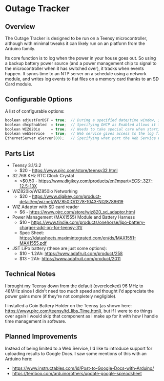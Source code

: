 # Outage Tracker


## Overview

The Outage Tracker is designed to be run on a Teensy microcontroller, although with minimal tweaks it can likely run on an platform from the Arduino family.

Its core function is to log when the power in your house goes out. So using a backup battery power source (and a power management chip to signal to the microcontroller when it has switched over), it tracks when events happen. It syncs time to an NTP server on a schedule using a network module, and writes log events to flat files on a memory card thanks to an SD Card module.


## Configurable Options

A list of configurable options:

```c
boolean adjustForDST = true;  // During a specified date/time window, it'll adjust the time accordingly
boolean dhcpEnabled  = true;  // Specifying DHCP as Enabled allows it to handle Lease Renewals
boolean WIZ820io     = true;  // Needs to take special care when starting up with the WIZ820io
boolean webService   = true;  // Web service gives access to the log file and resetting it
EthernetServer eServer(80);   // Specifying what port the Web Service will listen on
```


## Parts List
 - Teensy 3.1/3.2
   - $20 - https://www.pjrc.com/store/teensy32.html
 - 32.768 KHz RTC Clock Crystal 
   - <$0.50 - https://www.digikey.com/products/en?mpart=ECS-.327-12.5-13X
 - WIZ820io/WIZ850io Networking 
   - $20 - https://www.digikey.com/product-detail/en/wiznet/WIZ850IO/1278-1043-ND/8789619
 - WIZ Adapter with SD card reader 
   - $6 - https://www.pjrc.com/store/wiz820_sd_adaptor.html
 - Power Management (MAX1555) Module and Battery Harness 
   - $10 - https://www.tindie.com/products/onehorse/lipo-battery-charger-add-on-for-teensy-31/ 
   - Spec Sheet: https://datasheets.maximintegrated.com/en/ds/MAX1551-MAX1555.pdf
 - JST LiPo battery (these are just some options):
   - $10 - 1.2Ah: https://www.adafruit.com/product/258 
   - $13 - 2Ah: https://www.adafruit.com/product/2011

 
## Technical Notes

I brought my Teensy down from the default (overclocked) 96 MHz to 48MHz since I didn't need too much speed and thought I'd appreciate the power gains more (if they're not completely negligible).

I installed a Coin Battery Holder on the Teensy (as shown here: https://www.pjrc.com/teensy/td_libs_Time.html), but if I were to do things over again I would skip that component as I make up for it with how I handle time management in software.


## Planned Improvements

Instead of being limited to a Web Service, I'd like to introduce support for uploading results to Google Docs. I saw some mentions of this with an Arduino here:
 - https://www.instructables.com/id/Post-to-Google-Docs-with-Arduino/
 - https://temboo.com/arduino/others/update-google-spreadsheet
